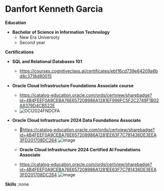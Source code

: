 # **Danfort Kenneth Garcia**


**Education**

* **Bachelor of Science in Information Technology**
  * New Era Universoty
  * Second year

**Certifications**

 * **SQL and Relational Databases 101**
   * https://courses.cognitiveclass.ai/certificates/ebf16cd739e64209a6bd8c3718d80015
  
*  **Oracle Cloud Infrastructure Foundations Associate course**
   *  https://catalog-education.oracle.com/ords/certview/sharebadge?id=4B4FEEF0A9CEBA76E657208986A1281EF996FC5F2C2749F1B02A8379D4CB522E
   *  ![OCI2024FNDCFA](https://github.com/user-attachments/assets/491ba8fd-7911-4c4a-99c6-1c842d90c9b6)


* **Oracle Cloud Infrastructure 2024 Data Foundations Associate**
   * 🔗https://catalog-education.oracle.com/ords/certview/sharebadge?id=4B4FEEF0A9CEBA76E657208986A1281EE63F7C781436DE3EEA3FD201708DC264
     ![image](https://github.com/user-attachments/assets/c7d9eb4b-cb2d-44f1-8dec-7c9491427e52)

   
  * **Oracle Cloud Infrastructure 2024 Certified AI Foundations Associate**
   * https://catalog-education.oracle.com/ords/certview/sharebadge?id=4B4FEEF0A9CEBA76E657208986A1281EE63F7C781436DE3EEA3FD201708DC264
     ![image](https://github.com/user-attachments/assets/05c536b0-2cdf-4082-b333-c89bd8dc9bad)



**Skills** :none 


<!--
**danfortkenneth/danfortkenneth** is a ✨ _special_ ✨ repository because its `README.md` (this file) appears on your GitHub profile.

Here are some ideas to get you started:

- 🔭 I’m currently working on ...
- 🌱 I’m currently learning ...
- 👯 I’m looking to collaborate on ...
- 🤔 I’m looking for help with ...
- 💬 Ask me about ...
- 📫 How to reach me: ...
- 😄 Pronouns: ...
- ⚡ Fun fact: ...
-->
